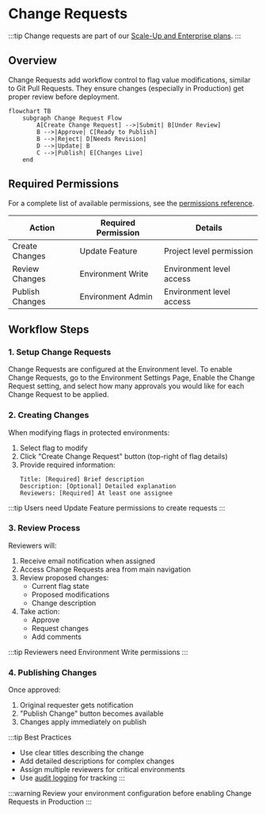 # Change Requests

:::tip
Change requests are part of our [Scale-Up and Enterprise plans](/version-comparison).
:::

## Overview

Change Requests add workflow control to flag value modifications, similar to Git Pull Requests. They ensure changes (especially in Production) get proper review before deployment.

```mermaid
flowchart TB
    subgraph Change Request Flow
        A[Create Change Request] -->|Submit| B[Under Review]
        B -->|Approve| C[Ready to Publish]
        B -->|Reject| D[Needs Revision]
        D -->|Update| B
        C -->|Publish| E[Changes Live]
    end
```

## Required Permissions

For a complete list of available permissions, see the [permissions reference](/system-administration/rbac#permissions-reference).

| Action | Required Permission | Details |
|--------|-------------------|----------|
| Create Changes | Update Feature | Project level permission |
| Review Changes | Environment Write | Environment level access |
| Publish Changes | Environment Admin | Environment level access |

## Workflow Steps

### 1. Setup Change Requests

Change Requests are configured at the Environment level. To enable Change Requests, go to the Environment Settings Page, Enable the Change Request setting, and select how many approvals you would like for each Change Request to be applied.

### 2. Creating Changes

When modifying flags in protected environments:

1. Select flag to modify
2. Click "Create Change Request" button (top-right of flag details)
3. Provide required information:
   ```text
   Title: [Required] Brief description
   Description: [Optional] Detailed explanation
   Reviewers: [Required] At least one assignee
   ```

:::tip
Users need Update Feature permissions to create requests
:::
### 3. Review Process

Reviewers will:
1. Receive email notification when assigned
2. Access Change Requests area from main navigation
3. Review proposed changes:
   - Current flag state
   - Proposed modifications
   - Change description
4. Take action:
   - Approve
   - Request changes
   - Add comments

:::tip
Reviewers need Environment Write permissions
:::
### 4. Publishing Changes

Once approved:
1. Original requester gets notification
2. "Publish Change" button becomes available
3. Changes apply immediately on publish



:::tip Best Practices
- Use clear titles describing the change
- Add detailed descriptions for complex changes
- Assign multiple reviewers for critical environments
- Use [audit logging](/system-administration/audit-logs) for tracking
:::

:::warning
 Review your environment configuration before enabling Change Requests in Production
:::
